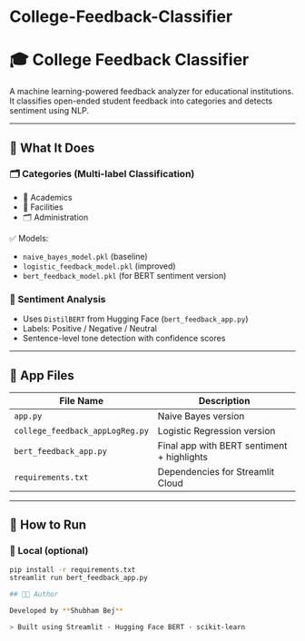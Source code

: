 # College-Feedback-Classifier
# 🎓 College Feedback Classifier

A machine learning-powered feedback analyzer for educational institutions. It classifies open-ended student feedback into categories and detects sentiment using NLP.

---

## 🧠 What It Does

### 🗂 Categories (Multi-label Classification)
- 📘 Academics
- 🏢 Facilities
- 🗂 Administration

✅ Models:
- `naive_bayes_model.pkl` (baseline)
- `logistic_feedback_model.pkl` (improved)
- `bert_feedback_model.pkl` (for BERT sentiment version)

### 💬 Sentiment Analysis
- Uses `DistilBERT` from Hugging Face (`bert_feedback_app.py`)
- Labels: Positive / Negative / Neutral
- Sentence-level tone detection with confidence scores

---

## 📄 App Files

| File Name                         | Description                                |
|----------------------------------|--------------------------------------------|
| `app.py`                         | Naive Bayes version                        |
| `college_feedback_appLogReg.py`  | Logistic Regression version                |
| `bert_feedback_app.py`           | Final app with BERT sentiment + highlights |
| `requirements.txt`               | Dependencies for Streamlit Cloud           |

---

## 🚀 How to Run

### 🔧 Local (optional)
```bash
pip install -r requirements.txt
streamlit run bert_feedback_app.py

## 👨‍💻 Author

Developed by **Shubham Bej**

> Built using Streamlit · Hugging Face BERT · scikit-learn
